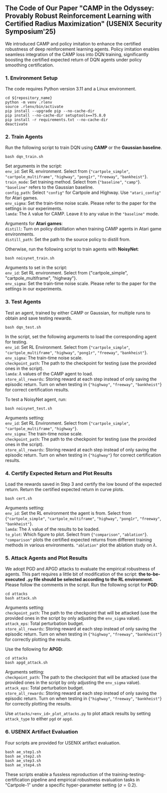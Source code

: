 ## The Code of Our Paper "CAMP in the Odyssey: Provably Robust Reinforcement Learning with Certified Radius Maximization" (USENIX Security Symposium'25)

We introduced CAMP and policy imitation to enhance the certified robustness of deep reinforcement learning agents. Policy imitation enables seamless integration of the CAMP loss into DQN training, significantly boosting the certified expected return of DQN agents under policy smoothing certification.


### 1. Environment Setup

The code requires Python version 3.11 and a Linux environment.

```
cd ${repository_name}
python -m venv .rlenv
source .rlenv/bin/activate
pip install --upgrade pip --no-cache-dir
pip install --no-cache-dir setuptools==75.8.0
pip install -r requirements.txt --no-cache-dir
deactivate
```

### 2. Train Agents
Run the following script to train DQN using **CAMP** or the **Gaussian baseline**.
```
bash dqn_train.sh
```
Set arguments in the script:\
```env_id```: Set RL environment. Select from {```"cartpole_simple"```, ```"cartpole_multiframe"```, ```"highway"```, ```"pong1r"```, ```"freeway"```, ```"bankheist"```}.\
```train_mode```: Set training method. Select from {```"baseline"```, ```"camp"```}. ```"baseline"``` refers to the Gaussian baseline.\
```config_path```: Select ```"config"``` for Cartpole and Highway. Use ```"atari_config"``` for Atari games.\
```env_sigma```: Set the train-time noise scale. Please refer to the paper for the settings in our experiments.\
```lamda```: The $\lambda$ value for CAMP. Leave it to any value in the ```"baseline"``` mode.

Arguments for **Atari games**:\
```distill```: Turn on policy distillation when training CAMP agents in Atari game environments.\
```distill_path```: Set the path to the source policy to distill from.


Otherwise, run the following script to train agents with **NoisyNet**:
```
bash noisynet_train.sh
```
Arguments to set in the script:\
```env_id```: Set RL environment. Select from {"cartpole_simple", "cartpole_multiframe", "highway"}.\
```env_sigma```: Set the train-time noise scale. Please refer to the paper for the settings in our experiments.


### 3. Test Agents
Test an agent, trained by either CAMP or Gaussian, for multiple runs to obtain and save testing rewards.
```
bash dqn_test.sh
```
In the script, set the following arguments to load the corresponding agent for testing.\
```env_id```: Set RL Environment. Select from {```"cartpole_simple"```, ```"cartpole_multiframe"```, ```"highway"```, ```"pong1r"```, ```"freeway"```, ```"bankheist"```}.\
```env_sigma```: The train-time noise scale.\
```checkpoint_path```: The path to the checkpoint for testing (use the provided ones in the script).\
```lamda```: $\lambda$ values of the CAMP agent to load.\
```store_all_rewards```: Storing reward at each step instead of only saving the episodic return. Turn on when testing in {```"highway"```, ```"freeway"```, ```"bankheist"```} for correct certification results.

To test a NoisyNet agent, run:
```
bash noisynet_test.sh
```
Arguments setting:\
```env_id```: Set RL Environment. Select from {```"cartpole_simple"```, ```"cartpole_multiframe"```, ```"highway"```}.\
```env_sigma```: The train-time noise scale.\
```checkpoint_path```: The path to the checkpoint for testing (use the provided ones in the script).\
```store_all_rewards```: Storing reward at each step instead of only saving the episodic return. Turn on when testing in {```"highway"```} for correct certification results.


### 4. Certify Expected Return and Plot Results
Load the rewards saved in Step 3 and certify the low bound of the expected return. Return the certified expected return in curve plots.
```
bash cert.sh
```
Arguments setting:\
```env_id```: Set the RL environment the agent is from. Select from {```"cartpole_simple"```, ```"cartpole_multiframe"```, ```"highway"```, ```"pong1r"```, ```"freeway"```, ```"bankheist"```}.\
```lamda```: The $\lambda$ value of the results to be loaded.\
```to_plot```: Which figure to plot. Select from {```"comparison"```, ```"ablation"```}. ```"comparison"``` plots the certified expected returns from different training methods in various environments. ```"ablation"``` plot the ablation study on $\lambda$.


### 5. Attack Agents and Plot Results
We adopt PGD and APGD attacks to evaluate the empirical robustness of agents. This part requires a little bit of modification of the script: **the to-be-executed ```.py``` file should be selected according to the RL environment.** Please follow the comments in the script. Run the following script for **PGD**:
```
cd attacks
bash attack.sh
``` 
Arguments setting:\
```checkpoint_path```: The path to the checkpoint that will be attacked (use the provided ones in the script by only adjusting the ```env_sigma``` value).\
```attack_eps```: Total perturbation budget.\
```store_all_rewards```: Storing reward at each step instead of only saving the episodic return. Turn on when testing in {```"highway"```, ```"freeway"```, ```"bankheist"```} for correctly plotting the results.


Use the following for **APGD**:
```
cd attacks
bash apgd_attack.sh
```
Arguments setting:\
```checkpoint_path```: The path to the checkpoint that will be attacked (use the provided ones in the script by only adjusting the ```env_sigma``` value).\
```attack_eps```: Total perturbation budget.\
```store_all_rewards```: Storing reward at each step instead of only saving the episodic return. Turn on when testing in {```"highway"```, ```"freeway"```, ```"bankheist"```} for correctly plotting the results.

Use ```attacks/<env_id>_plot_attacks.py``` to plot attack results by setting ```attack_type``` to either ```pgd``` or ```apgd```.


### 6. USENIX Artifact Evaluation
Four scripts are provided for USENIX artifact evaluation.
```
bash ae_step1.sh
bash ae_step2.sh
bash ae_step3.sh
bash ae_step4.sh
```
These scripts enable a fussless reproduction of the training-testing-certification pipeline and empirical robustness evaluation tasks in "Cartpole-1" under a specific hyper-parameter setting ($\sigma=0.2$). 
